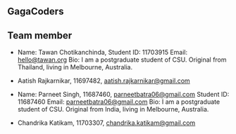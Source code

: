 ## GagaCoders

## Team member
- Name: Tawan Chotikanchinda, 
  Student ID: 11703915
  Email: hello@tawan.org
  Bio: I am a postgraduate student of CSU. Original from Thailand, living in Melbourne, Australia.


- Aatish Rajkarnikar, 11697482, aatish.rajkarnikar@gmail.com

- Name: Parneet Singh, 11687460, parneetbatra06@gmail.com
  Student ID: 11687460
  Email: parneetbatra06@gmail.com
  Bio: I am a postgraduate student of CSU. Original from India, living in Melbourne, Australia.
  
- Chandrika Katikam, 11703307, chandrika.katikam@gmail.com
